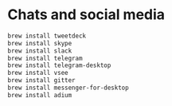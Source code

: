 # Chats and social media

```bash
brew install tweetdeck
brew install skype
brew install slack
brew install telegram
brew install telegram-desktop
brew install vsee
brew install gitter
brew install messenger-for-desktop
brew install adium
```
